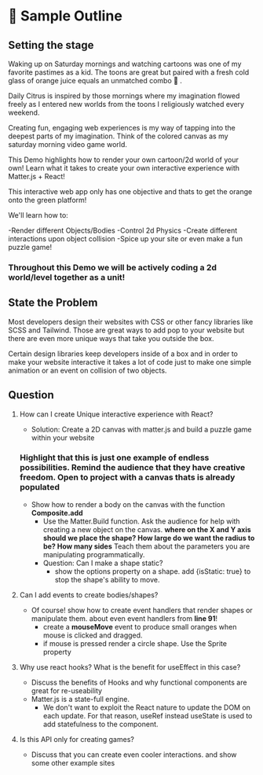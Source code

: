 # 🍊 Sample Outline

## Setting the stage

Waking up on Saturday mornings and watching cartoons was one of my favorite pastimes as a kid. The toons are great but paired with a fresh cold glass of orange juice equals an unmatched combo 🍊 .

Daily Citrus is inspired by those mornings where my imagination flowed freely as I entered new worlds from the toons I religiously watched every weekend.

Creating fun, engaging web experiences is my way of tapping into the deepest parts of my imagination. Think of the colored canvas as my saturday morning video game world.

This Demo highlights how to render your own cartoon/2d world of your own! Learn what it takes to create your own interactive experience with Matter.js + React!

This interactive web app only has one objective and thats to get the orange onto the green platform!

We'll learn how to:

-Render different Objects/Bodies
-Control 2d Physics
-Create different interactions upon object collision
-Spice up your site or even make a fun puzzle game!

### Throughout this Demo we will be actively coding a 2d world/level together as a unit!

## State the Problem

Most developers design their websites with CSS or other fancy libraries like SCSS and Tailwind. Those are great ways to add pop to your website but there are even more unique ways that take you outside the box.

Certain design libraries keep developers inside of a box and in order to make your website interactive it takes a lot of code just to make one simple animation or an event on collision of two objects.

## Question

1. How can I create Unique interactive experience with React?

   - Solution: Create a 2D canvas with matter.js and build a puzzle game within your website

   ### Highlight that this is just one example of endless possibilities. Remind the audience that they have creative freedom. Open to project with a canvas thats is already populated

   - Show how to render a body on the canvas with the function **Composite.add**
     - Use the Matter.Build function. Ask the audience for help with creating a new object on the canvas. **where on the X and Y axis should we place the shape? How large do we want the radius to be? How many sides**
       Teach them about the parameters you are manipulating programmatically.
     - Question: Can I make a shape static?
       - show the options property on a shape. add {isStatic: true} to stop the shape's ability to move.

2. Can I add events to create bodies/shapes?

   - Of course! show how to create event handlers that render shapes or manipulate them. about even event handlers from **line 91**!
     - create a **mouseMove** event to produce small oranges when mouse is clicked and dragged.
     - if mouse is pressed render a circle shape. Use the Sprite property

3. Why use react hooks? What is the benefit for useEffect in this case?

   - Discuss the benefits of Hooks and why functional components are great for re-useability
   - Matter.js is a state-full engine.
     - We don't want to exploit the React nature to update the DOM on each update. For that reason, useRef instead useState is used to add statefulness to the component.

4. Is this API only for creating games?
   - Discuss that you can create even cooler interactions. and show some other example sites
